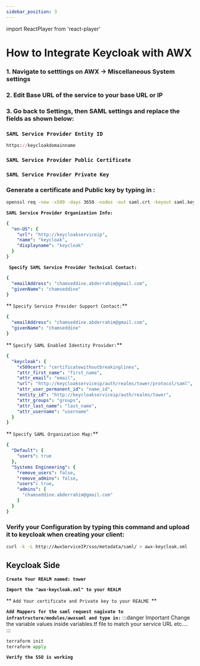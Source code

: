 ```yaml
---
sidebar_position: 3
---
```

import ReactPlayer from 'react-player'

# How to Integrate Keycloak with AWX

### 1. Navigate to setttings on AWX -> Miscellaneous System settings

### 2. Edit Base URL of the service to your base URL or IP

### 3. Go back to Settings, then SAML settings and replace the fields as shown below:
### `SAML Service Provider Entity ID`

```ruby
https://keycloakdomainname
```

###  `SAML Service Provider Public Certificate`

###  `SAML Service Provider Private Key`

### Generate a certificate and Public key by typing in :
```bash
openssl req -new -x509 -days 3650 -nodes -out saml.crt -keyout saml.key
```

 **`SAML Service Provider Organization Info:`**
```yaml
{
  "en-US": {
    "url": "http://keycloakserviceip",
    "name": "keycloak",
    "displayname": "keycloak"
  }
}
```

**``` Specify SAML Service Provider Technical Contact:```**
```yaml
{
  "emailAddress": "chamseddine.abderrahim@gmail.com",
  "givenName": "chamseddine"
}
```
** `Specify Service Provider Support Contact:`**
```yaml
{
  "emailAddress": "chamseddine.abderrahim@gmail.com",
  "givenName": "chamseddine"
}
```

** `Specify SAML Enabled Identity Provider:`**
```yaml
{
  "keycloak": {
    "x509cert": "certificatewithoutbreakinglines",
    "attr_first_name": "first_name",
    "attr_email": "email",
    "url": "http://keycloakserviceip/auth/realms/tower/protocol/saml",
    "attr_user_permanent_id": "name_id",
    "entity_id": "http://keycloakserviceip/auth/realms/tower",
    "attr_groups": "groups",
    "attr_last_name": "last_name",
    "attr_username": "username"
  }
}
```

** `Specify SAML Organization Map:`**
```yaml
{
  "Default": {
    "users": true
  },
  "Systems Engineering": {
    "remove_users": false,
    "remove_admins": false,
    "users": true,
    "admins": [
      "chamseddine.abderrahim@gmail.com"
    ]
  }
}
```

<div className="video__wrapper">
    <ReactPlayer className="video__player" controls height="100%" url="/awxsettingstochange.mov" width="100%" />
</div>

### Verify your Configuration by typing this command and upload it to keycloak when creating your client: 

```bash
curl -k -L http://AwxServiceIP/sso/metadata/saml/ > awx-keycloak.xml
```

## Keycloak Side

 **`Create Your REALM named: tower`**

 **`Import the "awx-keycloak.xml" to your REALM`**

<div className="video__wrapper">
    <ReactPlayer className="video__player" controls height="100%" url="/createrealminkeycloak.mov" width="100%" />
</div>


** `Add Your certificate and Private key to your REALME `**
<div className="video__wrapper">
    <ReactPlayer className="video__player" controls height="100%" url="/keycloakawxone.m4v" width="100%" />
</div>


**`Add Mappers for the saml request nagivate to infrastructure/modules/awxsaml and type in:`**
:::danger Important
Change the variable values inside variables.tf file to match your service URL etc....
:::
```python
terraform init
terraform apply
```



**`Verify the SSO is working`**
<div className="video__wrapper">
    <ReactPlayer className="video__player" controls height="100%" url="/verifyeverythingandtestsso.m4v" width="100%" />
</div>